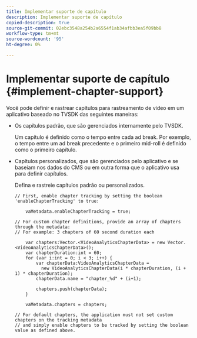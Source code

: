 ```yaml
---
title: Implementar suporte de capítulo
description: Implementar suporte de capítulo
copied-description: true
source-git-commit: 02ebc3548a254b2a6554f1ab34afbb3ea5f09bb8
workflow-type: tm+mt
source-wordcount: '95'
ht-degree: 0%

---
```


# Implementar suporte de capítulo {#implement-chapter-support}

Você pode definir e rastrear capítulos para rastreamento de vídeo em um aplicativo baseado no TVSDK das seguintes maneiras:

* Os capítulos padrão, que são gerenciados internamente pelo TVSDK.

  Um capítulo é definido como o tempo entre cada ad break. Por exemplo, o tempo entre um ad break precedente e o primeiro mid-roll é definido como o primeiro capítulo.
* Capítulos personalizados, que são gerenciados pelo aplicativo e se baseiam nos dados do CMS ou em outra forma que o aplicativo usa para definir capítulos.

  Defina e rastreie capítulos padrão ou personalizados.

  ```
  // First, enable chapter tracking by setting the boolean 'enableChapterTracking' to true: 
  
      vaMetadata.enableChapterTracking = true; 
  
  // For custom chapter definitions, provide an array of chapters through the metadata:  
  // For example: 3 chapters of 60 second duration each 
  
      var chapters:Vector.<VideoAnalyticsChapterData> = new Vector.<VideoAnalyticsChapterData>(); 
      var chapterDuration:int = 60; 
      for (var i:int = 0; i < 3; i++) { 
          var chapterData:VideoAnalyticsChapterData =  
            new VideoAnalyticsChapterData(i * chapterDuration, (i + 1) * chapterDuration); 
          chapterData.name = "chapter_%d" + (i+1); 
  
          chapters.push(chapterData); 
      } 
  
      vaMetadata.chapters = chapters; 
  
  // For default chapters, the application must not set custom chapters on the tracking metadata  
  // and simply enable chapters to be tracked by setting the boolean value as defined above. 
  ```
